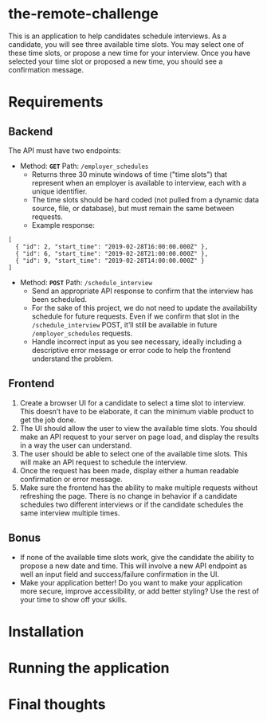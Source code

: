 # the-remote-challenge

This is an application to help candidates schedule interviews. As a candidate, you will see three available time slots. You may select one of these time slots, or propose a new time for your interview. Once you have selected your time slot or proposed a new time, you should see a confirmation message.

# Requirements

## Backend

The API must have two endpoints:

* Method: **`GET`** Path: `/employer_schedules`
  * Returns three 30 minute windows of time ("time slots") that represent when an employer is available to interview, each with a unique identifier.
  * The time slots should be hard coded (not pulled from a dynamic data source, file, or database), but must remain the same between requests. 
  * Example response:
```
[
  { "id": 2, "start_time": "2019-02-28T16:00:00.000Z" },
  { "id": 6, "start_time": "2019-02-28T21:00:00.000Z" },
  { "id": 9, "start_time": "2019-02-28T14:00:00.000Z" }
]
```

* Method: **`POST`** Path: `/schedule_interview`
  * Send an appropriate API response to confirm that the interview has been scheduled.
  * For the sake of this project, we do not need to update the availability schedule for future requests. Even if we confirm that slot in the `/schedule_interview` POST, it’ll still be available in future `/employer_schedules` requests.
  * Handle incorrect input as you see necessary, ideally including a descriptive error message or error code to help the frontend understand the problem.
  
## Frontend

1. Create a browser UI for a candidate to select a time slot to interview. This doesn’t have to be elaborate, it can the minimum viable product to get the job done. 
2. The UI should allow the user to view the available time slots. You should make an API request to your server on page load, and display the results in a way the user can understand. 
3. The user should be able to select one of the available time slots. This will make an API request to schedule the interview.
4. Once the request has been made, display either a human readable confirmation or error message.
5. Make sure the frontend has the ability to make multiple requests without refreshing the page. There is no change in behavior if a candidate schedules two different interviews or if the candidate schedules the same interview multiple times.

## Bonus

* If none of the available time slots work, give the candidate the ability to propose a new date and time. This will involve a new API endpoint as well an input field and success/failure confirmation in the UI.
* Make your application better! Do you want to make your application more secure, improve accessibility, or add better styling? Use the rest of your time to show off your skills.

# Installation

# Running the application

# Final thoughts
